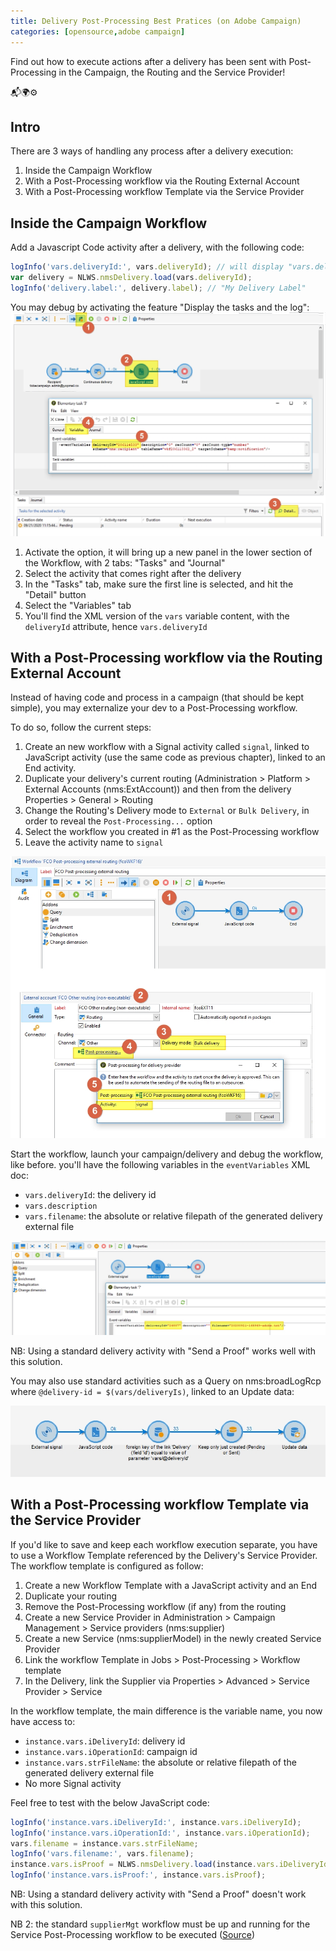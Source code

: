 ```yaml
---
title: Delivery Post-Processing Best Pratices (on Adobe Campaign)
categories: [opensource,adobe campaign]
---
```


Find out how to execute actions after a delivery has been sent with Post-Processing in the Campaign, the Routing and the Service Provider!

<p class="text-center">📬🌍⚙️</p>

<!--more-->

## Intro

There are 3 ways of handling any process after a delivery execution:
1. Inside the Campaign Workflow
1. With a Post-Processing workflow via the Routing External Account
1. With a Post-Processing workflow Template via the Service Provider

## Inside the Campaign Workflow

Add a Javascript Code activity after a delivery, with the following code:

```js
logInfo('vars.deliveryId:', vars.deliveryId); // will display "vars.deliveryId: 999999"
var delivery = NLWS.nmsDelivery.load(vars.deliveryId);
logInfo('delivery.label:', delivery.label); // "My Delivery Label"
```

You may debug by activating the feature "Display the tasks and the log":
![](/assets/images/2020/adobe-campaign-post-processing-vars-debug.jpg)

1. Activate the option, it will bring up a new panel in the lower section of the Workflow, with 2 tabs: "Tasks" and "Journal"
1. Select the activity that comes right after the delivery
1. In the "Tasks" tab, make sure the first line is selected, and hit the "Detail" button
1. Select the "Variables" tab
1. You'll find the XML version of the `vars` variable content, with the `deliveryId` attribute, hence `vars.deliveryId`

## With a Post-Processing workflow via the Routing External Account

Instead of having code and process in a campaign (that should be kept simple), you may externalize your dev to a Post-Processing workflow.

To do so, follow the current steps:
1. Create an new workflow with a Signal activity called `signal`, linked to JavaScript activity (use the same code as previous chapter), linked to an End activity.
1. Duplicate your delivery's current routing (Administration > Platform > External Accounts (nms:ExtAccount)) and then from the delivery Properties > General > Routing
1. Change the Routing's Delivery mode to `External` or `Bulk Delivery`, in order to reveal the `Post-Processing...` option
1. Select the workflow you created in #1 as the Post-Processing workflow
1. Leave the activity name to `signal`

![](/assets/images/2020/adobe-campaign-post-processing-routing.jpg)

Start the workflow, launch your campaign/delivery and debug the workflow, like before. you'll have the following variables in the `eventVariables` XML doc:
- `vars.deliveryId`: the delivery id
- `vars.description`
- `vars.filename`: the absolute or relative filepath of the generated delivery external file

![](/assets/images/2020/adobe-campaign-post-processing-post-processing-debug.jpg)

NB: Using a standard delivery activity with "Send a Proof" works well with this solution.

You may also use standard activities such as a Query on nms:broadLogRcp where `@delivery-id = $(vars/deliveryIs)`, linked to an Update data:

![](/assets/images/2020/adobe-campaign-post-processing-post-processing-config-update-data.jpg)

## With a Post-Processing workflow Template via the Service Provider

If you'd like to save and keep each workflow execution separate, you have to use a Workflow Template referenced by the Delivery's Service Provider. The workflow template is configured as follow:
1. Create a new Workflow Template with a JavaScript activity and an End
1. Duplicate your routing
1. Remove the Post-Processing workflow (if any) from the routing
1. Create a new Service Provider in Administration > Campaign Management > Service providers (nms:supplier)
1. Create a new Service (nms:supplierModel) in the newly created Service Provider
1. Link the workflow Template in Jobs > Post-Processing > Workflow template
1. In the Delivery, link the Supplier via Properties > Advanced > Service Provider > Service

In the workflow template, the main difference is the variable name, you now have access to:
- `instance.vars.iDeliveryId`: delivery id
- `instance.vars.iOperationId`: campaign id
- `instance.vars.strFileName`: the absolute or relative filepath of the generated delivery external file
- No more Signal activity


Feel free to test with the below JavaScript code:
```js
logInfo('instance.vars.iDeliveryId:', instance.vars.iDeliveryId);
logInfo('instance.vars.iOperationId:', instance.vars.iOperationId);
vars.filename = instance.vars.strFileName;
logInfo('vars.filename:', vars.filename);
instance.vars.isProof = NLWS.nmsDelivery.load(instance.vars.iDeliveryId).FCP;
logInfo('instance.vars.isProof:', instance.vars.isProof);
```

NB: Using a standard delivery activity with "Send a Proof" doesn't work with this solution.

NB 2: the standard `supplierMgt` workflow must be up and running for the Service Post-Processing workflow to be executed ([Source](https://experienceleaguecommunities.adobe.com/t5/adobe-campaign-classic-questions/service-provider-service-job-post-processing-configuration/qaq-p/330915))
